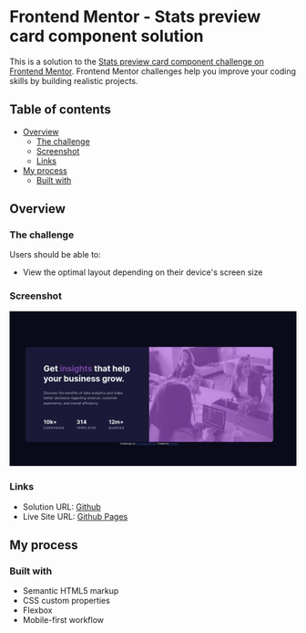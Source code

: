 # Frontend Mentor - Stats preview card component solution

This is a solution to the [Stats preview card component challenge on Frontend Mentor](https://www.frontendmentor.io/challenges/stats-preview-card-component-8JqbgoU62). Frontend Mentor challenges help you improve your coding skills by building realistic projects.

## Table of contents

-   [Overview](#overview)
    -   [The challenge](#the-challenge)
    -   [Screenshot](#screenshot)
    -   [Links](#links)
-   [My process](#my-process)
    -   [Built with](#built-with)

## Overview

### The challenge

Users should be able to:

-   View the optimal layout depending on their device's screen size

### Screenshot

![](./screenshot.png)

### Links

-   Solution URL: [Github]()
-   Live Site URL: [Github Pages]()

## My process

### Built with

-   Semantic HTML5 markup
-   CSS custom properties
-   Flexbox
-   Mobile-first workflow
